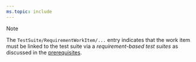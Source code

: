 ```yaml
---
ms.topic: include
---
```


> [!NOTE]   
> The `TestSuite/RequirementWorkItem/...` entry indicates that the work item must be linked to the test suite via a *requirement-based test suites* as discussed in the [prerequisites](#prerequisites).  
